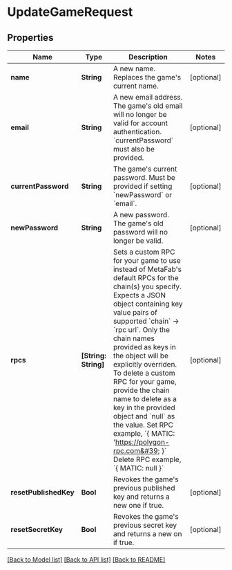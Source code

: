# UpdateGameRequest

## Properties
Name | Type | Description | Notes
------------ | ------------- | ------------- | -------------
**name** | **String** | A new name. Replaces the game&#39;s current name. | [optional] 
**email** | **String** | A new email address. The game&#39;s old email will no longer be valid for account authentication. &#x60;currentPassword&#x60; must also be provided. | [optional] 
**currentPassword** | **String** | The game&#39;s current password. Must be provided if setting &#x60;newPassword&#x60; or &#x60;email&#x60;. | [optional] 
**newPassword** | **String** | A new password. The game&#39;s old password will no longer be valid. | [optional] 
**rpcs** | **[String: String]** | Sets a custom RPC for your game to use instead of MetaFab&#39;s default RPCs for the chain(s) you specify.  Expects a JSON object containing key value pairs of supported &#x60;chain&#x60; -&gt; &#x60;rpc url&#x60;. Only the chain names provided as keys in the object will be explicitly overriden. To delete a custom RPC for your game, provide the chain name to delete as a key in the provided object and &#x60;null&#x60; as the value.  Set RPC example, &#x60;{ MATIC: &#39;https://polygon-rpc.com&#39; }&#x60; Delete RPC example, &#x60;{ MATIC: null }&#x60; | [optional] 
**resetPublishedKey** | **Bool** | Revokes the game&#39;s previous published key and returns a new one if true. | [optional] 
**resetSecretKey** | **Bool** | Revokes the game&#39;s previous secret key and returns a new on if true. | [optional] 

[[Back to Model list]](../README.md#documentation-for-models) [[Back to API list]](../README.md#documentation-for-api-endpoints) [[Back to README]](../README.md)


